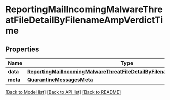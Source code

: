 # ReportingMailIncomingMalwareThreatFileDetailByFilenameAmpVerdictTime

## Properties
Name | Type | Description | Notes
------------ | ------------- | ------------- | -------------
**data** | [**ReportingMailIncomingMalwareThreatFileDetailByFilenameAmpVerdictTimeData**](ReportingMailIncomingMalwareThreatFileDetailByFilenameAmpVerdictTimeData.md) |  | [optional] 
**meta** | [**QuarantineMessagesMeta**](QuarantineMessagesMeta.md) |  | [optional] 

[[Back to Model list]](../README.md#documentation-for-models) [[Back to API list]](../README.md#documentation-for-api-endpoints) [[Back to README]](../README.md)


